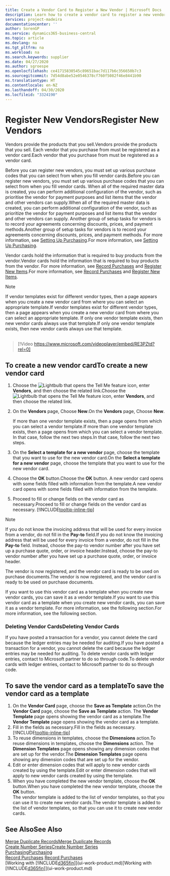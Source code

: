 ```yaml
---
title: Create a Vendor Card to Register a New Vendor | Microsoft Docs
description: Learn how to create a vendor card to register a new vendor or supplier.
services: project-madeira
documentationcenter: ''
author: SorenGP
ms.service: dynamics365-business-central
ms.topic: article
ms.devlang: na
ms.tgt_pltfrm: na
ms.workload: na
ms.search.keywords: supplier
ms.date: 04/27/2020
ms.author: sgroespe
ms.openlocfilehash: ce41715830545c89651bac7d117b6c356650b7c3
ms.sourcegitcommit: 7d54d8abe52e0546378cf760f5082f46e8441b90
ms.translationtype: HT
ms.contentlocale: en-NZ
ms.lasthandoff: 04/30/2020
ms.locfileid: "3324190"
---
```

# <a name="register-new-vendors"></a><span data-ttu-id="a280d-103">Register New Vendors</span><span class="sxs-lookup"><span data-stu-id="a280d-103">Register New Vendors</span></span>
<span data-ttu-id="a280d-104">Vendors provide the products that you sell.</span><span class="sxs-lookup"><span data-stu-id="a280d-104">Vendors provide the products that you sell.</span></span> <span data-ttu-id="a280d-105">Each vendor that you purchase from must be registered as a vendor card.</span><span class="sxs-lookup"><span data-stu-id="a280d-105">Each vendor that you purchase from must be registered as a vendor card.</span></span>

<span data-ttu-id="a280d-106">Before you can register new vendors, you must set up various purchase codes that you can select from when you fill vendor cards.</span><span class="sxs-lookup"><span data-stu-id="a280d-106">Before you can register new vendors, you must set up various purchase codes that you can select from when you fill vendor cards.</span></span> <span data-ttu-id="a280d-107">When all of the required master data is created, you can perform additional configuration of the vendor, such as prioritise the vendor for payment purposes and list items that the vendor and other vendors can supply.</span><span class="sxs-lookup"><span data-stu-id="a280d-107">When all of the required master data is created, you can perform additional configuration of the vendor, such as prioritize the vendor for payment purposes and list items that the vendor and other vendors can supply.</span></span> <span data-ttu-id="a280d-108">Another group of setup tasks for vendors is to record your agreements concerning discounts, prices, and payment methods.</span><span class="sxs-lookup"><span data-stu-id="a280d-108">Another group of setup tasks for vendors is to record your agreements concerning discounts, prices, and payment methods.</span></span> <span data-ttu-id="a280d-109">For more information, see [Setting Up Purchasing](purchasing-setup-purchasing.md).</span><span class="sxs-lookup"><span data-stu-id="a280d-109">For more information, see [Setting Up Purchasing](purchasing-setup-purchasing.md).</span></span>

<span data-ttu-id="a280d-110">Vendor cards hold the information that is required to buy products from the vendor.</span><span class="sxs-lookup"><span data-stu-id="a280d-110">Vendor cards hold the information that is required to buy products from the vendor.</span></span> <span data-ttu-id="a280d-111">For more information, see [Record Purchases](purchasing-how-record-purchases.md) and [Register New Items](inventory-how-register-new-items.md).</span><span class="sxs-lookup"><span data-stu-id="a280d-111">For more information, see [Record Purchases](purchasing-how-record-purchases.md) and [Register New Items](inventory-how-register-new-items.md).</span></span>

> [!NOTE]  
>   <span data-ttu-id="a280d-112">If vendor templates exist for different vendor types, then a page appears when you create a new vendor card from where you can select an appropriate template.</span><span class="sxs-lookup"><span data-stu-id="a280d-112">If vendor templates exist for different vendor types, then a page appears when you create a new vendor card from where you can select an appropriate template.</span></span> <span data-ttu-id="a280d-113">If only one vendor template exists, then new vendor cards always use that template.</span><span class="sxs-lookup"><span data-stu-id="a280d-113">If only one vendor template exists, then new vendor cards always use that template.</span></span>
<br><br>  

> [!Video https://www.microsoft.com/videoplayer/embed/RE3PZtd?rel=0]

## <a name="to-create-a-new-vendor-card"></a><span data-ttu-id="a280d-114">To create a new vendor card</span><span class="sxs-lookup"><span data-stu-id="a280d-114">To create a new vendor card</span></span>
1. <span data-ttu-id="a280d-115">Choose the ![Lightbulb that opens the Tell Me feature](media/ui-search/search_small.png "Tell me what you want to do") icon, enter **Vendors**, and then choose the related link.</span><span class="sxs-lookup"><span data-stu-id="a280d-115">Choose the ![Lightbulb that opens the Tell Me feature](media/ui-search/search_small.png "Tell me what you want to do") icon, enter **Vendors**, and then choose the related link.</span></span>  
2. <span data-ttu-id="a280d-116">On the **Vendors** page, Choose **New**.</span><span class="sxs-lookup"><span data-stu-id="a280d-116">On the **Vendors** page, Choose **New**.</span></span>

    <span data-ttu-id="a280d-117">If more than one vendor template exists, then a page opens from which you can select a vendor template.</span><span class="sxs-lookup"><span data-stu-id="a280d-117">If more than one vendor template exists, then a page opens from which you can select a vendor template.</span></span> <span data-ttu-id="a280d-118">In that case, follow the next two steps.</span><span class="sxs-lookup"><span data-stu-id="a280d-118">In that case, follow the next two steps.</span></span>
3. <span data-ttu-id="a280d-119">On the **Select a template for a new vendor** page, choose the template that you want to use for the new vendor card.</span><span class="sxs-lookup"><span data-stu-id="a280d-119">On the **Select a template for a new vendor** page, choose the template that you want to use for the new vendor card.</span></span>
4. <span data-ttu-id="a280d-120">Choose the **OK** button.</span><span class="sxs-lookup"><span data-stu-id="a280d-120">Choose the **OK** button.</span></span> <span data-ttu-id="a280d-121">A new vendor card opens with some fields filled with information from the template.</span><span class="sxs-lookup"><span data-stu-id="a280d-121">A new vendor card opens with some fields filled with information from the template.</span></span>
5. <span data-ttu-id="a280d-122">Proceed to fill or change fields on the vendor card as necessary.</span><span class="sxs-lookup"><span data-stu-id="a280d-122">Proceed to fill or change fields on the vendor card as necessary.</span></span> [!INCLUDE[tooltip-inline-tip](includes/tooltip-inline-tip_md.md)]

> [!NOTE]  
>   <span data-ttu-id="a280d-123">If you do not know the invoicing address that will be used for every invoice from a vendor, do not fill in the **Pay-to** field.</span><span class="sxs-lookup"><span data-stu-id="a280d-123">If you do not know the invoicing address that will be used for every invoice from a vendor, do not fill in the **Pay-to** field.</span></span> <span data-ttu-id="a280d-124">Instead, choose the pay-to vendor number after you have set up a purchase quote, order, or invoice header.</span><span class="sxs-lookup"><span data-stu-id="a280d-124">Instead, choose the pay-to vendor number after you have set up a purchase quote, order, or invoice header.</span></span>

<span data-ttu-id="a280d-125">The vendor is now registered, and the vendor card is ready to be used on purchase documents.</span><span class="sxs-lookup"><span data-stu-id="a280d-125">The vendor is now registered, and the vendor card is ready to be used on purchase documents.</span></span>

<span data-ttu-id="a280d-126">If you want to use this vendor card as a template when you create new vendor cards, you can save it as a vendor template.</span><span class="sxs-lookup"><span data-stu-id="a280d-126">If you want to use this vendor card as a template when you create new vendor cards, you can save it as a vendor template.</span></span> <span data-ttu-id="a280d-127">For more information, see the following section.</span><span class="sxs-lookup"><span data-stu-id="a280d-127">For more information, see the following section.</span></span>

### <a name="deleting-vendor-cards"></a><span data-ttu-id="a280d-128">Deleting Vendor Cards</span><span class="sxs-lookup"><span data-stu-id="a280d-128">Deleting Vendor Cards</span></span>
<span data-ttu-id="a280d-129">If you have posted a transaction for a vendor, you cannot delete the card because the ledger entries may be needed for auditing.</span><span class="sxs-lookup"><span data-stu-id="a280d-129">If you have posted a transaction for a vendor, you cannot delete the card because the ledger entries may be needed for auditing.</span></span> <span data-ttu-id="a280d-130">To delete vendor cards with ledger entries, contact to Microsoft partner to do so through code.</span><span class="sxs-lookup"><span data-stu-id="a280d-130">To delete vendor cards with ledger entries, contact to Microsoft partner to do so through code.</span></span>

## <a name="to-save-the-vendor-card-as-a-template"></a><span data-ttu-id="a280d-131">To save the vendor card as a template</span><span class="sxs-lookup"><span data-stu-id="a280d-131">To save the vendor card as a template</span></span>
1. <span data-ttu-id="a280d-132">On the **Vendor Card** page, choose the **Save as Template** action.</span><span class="sxs-lookup"><span data-stu-id="a280d-132">On the **Vendor Card** page, choose the **Save as Template** action.</span></span> <span data-ttu-id="a280d-133">The **Vendor Template** page opens showing the vendor card as a template.</span><span class="sxs-lookup"><span data-stu-id="a280d-133">The **Vendor Template** page opens showing the vendor card as a template.</span></span>
2. <span data-ttu-id="a280d-134">Fill in the fields as necessary.</span><span class="sxs-lookup"><span data-stu-id="a280d-134">Fill in the fields as necessary.</span></span> [!INCLUDE[tooltip-inline-tip](includes/tooltip-inline-tip_md.md)]
3. <span data-ttu-id="a280d-135">To reuse dimensions in templates, choose the **Dimensions** action.</span><span class="sxs-lookup"><span data-stu-id="a280d-135">To reuse dimensions in templates, choose the **Dimensions** action.</span></span> <span data-ttu-id="a280d-136">The **Dimension Templates** page opens showing any dimension codes that are set up for the vendor.</span><span class="sxs-lookup"><span data-stu-id="a280d-136">The **Dimension Templates** page opens showing any dimension codes that are set up for the vendor.</span></span>
4. <span data-ttu-id="a280d-137">Edit or enter dimension codes that will apply to new vendor cards created by using the template.</span><span class="sxs-lookup"><span data-stu-id="a280d-137">Edit or enter dimension codes that will apply to new vendor cards created by using the template.</span></span>
5. <span data-ttu-id="a280d-138">When you have completed the new vendor template, choose the **OK** button.</span><span class="sxs-lookup"><span data-stu-id="a280d-138">When you have completed the new vendor template, choose the **OK** button.</span></span>  
   <span data-ttu-id="a280d-139">The vendor template is added to the list of vendor templates, so that you can use it to create new vendor cards.</span><span class="sxs-lookup"><span data-stu-id="a280d-139">The vendor template is added to the list of vendor templates, so that you can use it to create new vendor cards.</span></span>

## <a name="see-also"></a><span data-ttu-id="a280d-140">See Also</span><span class="sxs-lookup"><span data-stu-id="a280d-140">See Also</span></span>
[<span data-ttu-id="a280d-141">Merge Duplicate Records</span><span class="sxs-lookup"><span data-stu-id="a280d-141">Merge Duplicate Records</span></span>](sales-how-merge-duplicate-records.md)  
[<span data-ttu-id="a280d-142">Create Number Series</span><span class="sxs-lookup"><span data-stu-id="a280d-142">Create Number Series</span></span>](ui-create-number-series.md)  
[<span data-ttu-id="a280d-143">Purchasing</span><span class="sxs-lookup"><span data-stu-id="a280d-143">Purchasing</span></span>](purchasing-manage-purchasing.md)  
<span data-ttu-id="a280d-144">[Record Purchases](purchasing-how-record-purchases.md) </span><span class="sxs-lookup"><span data-stu-id="a280d-144">[Record Purchases](purchasing-how-record-purchases.md) </span></span>  
<span data-ttu-id="a280d-145">[Working with [!INCLUDE[d365fin](includes/d365fin_md.md)]](ui-work-product.md)</span><span class="sxs-lookup"><span data-stu-id="a280d-145">[Working with [!INCLUDE[d365fin](includes/d365fin_md.md)]](ui-work-product.md)</span></span>  
